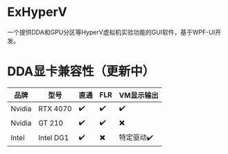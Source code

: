 # ExHyperV
一个提供DDA和GPU分区等HyperV虚拟机实验功能的GUI软件，基于WPF-UI开发。

# DDA显卡兼容性（更新中）
| 品牌 | 型号 | 直通 | FLR | VM显示输出 |
| -------- | -------- | -------- | -------- | -------- |
| Nvidia   | RTX 4070 |✔️ |✔️ | ✔️|
| Nvidia   | GT 210 |✔️ | ✔️ | ✖️|
| Intel   |  Intel DG1 |✔️ | ✖️ | 特定驱动✔️|


